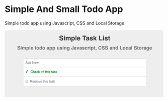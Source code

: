 # Simple And Small Todo App
Simple todo app using Javascript, CSS and Local Storage

![Todo App](img/screenshot.png)